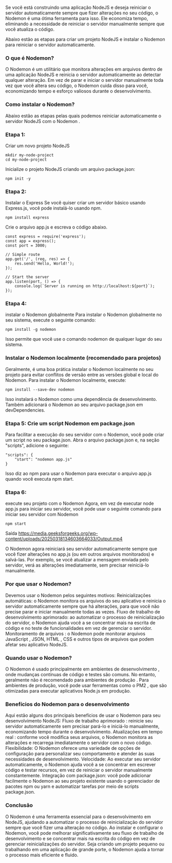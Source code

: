 Se você está construindo uma aplicação NodeJS e deseja reiniciar o servidor automaticamente sempre que fizer alterações no seu código, o Nodemon é uma ótima ferramenta para isso. Ele economiza tempo, eliminando a necessidade de reiniciar o servidor manualmente sempre que você atualiza o código.

Abaixo estão as etapas para criar um projeto NodeJS e instalar o Nodemon para reiniciar o servidor automaticamente.

### O que é Nodemon?
O Nodemon é um utilitário que monitora alterações em arquivos dentro de uma aplicação NodeJS e reinicia o servidor automaticamente ao detectar qualquer alteração. Em vez de parar e iniciar o servidor manualmente toda vez que você altera seu código, o Nodemon cuida disso para você, economizando tempo e esforço valiosos durante o desenvolvimento.

### Como instalar o Nodemon?
Abaixo estão as etapas pelas quais podemos reiniciar automaticamente o servidor NodeJS com o Nodemon .

### Etapa 1: 
Criar um novo projeto NodeJS
```
mkdir my-node-project
cd my-node-project
```

Inicialize o projeto NodeJS criando um arquivo package.json:
```
npm init -y
```

### Etapa 2: 
Instalar o Express
Se você quiser criar um servidor básico usando Express.js, você pode instalá-lo usando npm.
```
npm install express
```

Crie o arquivo app.js e escreva o código abaixo.
```node
const express = require('express');
const app = express();
const port = 3000;

// Simple route
app.get('/', (req, res) => {
    res.send('Hello, World!');
});

// Start the server
app.listen(port, () => {
    console.log(`Server is running on http://localhost:${port}`);
});
```

### Etapa 4: 
instalar o Nodemon globalmente
Para instalar o Nodemon globalmente no seu sistema, execute o seguinte comando:
```
npm install -g nodemon
```
Isso permite que você use o comando nodemon de qualquer lugar do seu sistema.

### Instalar o Nodemon localmente (recomendado para projetos)
Geralmente, é uma boa prática instalar o Nodemon localmente no seu projeto para evitar conflitos de versão entre as versões global e local do Nodemon. Para instalar o Nodemon localmente, execute:
```
npm install --save-dev nodemon
```
Isso instalará o Nodemon como uma dependência de desenvolvimento. Também adicionará o Nodemon ao seu arquivo package.json em devDependencies.

### Etapa 5: Crie um script Nodemon em package.json
Para facilitar a execução do seu servidor com o Nodemon, você pode criar um script no seu package.json. Abra o arquivo package.json e, na seção "scripts", adicione o seguinte:
```node
"scripts": {
    "start": "nodemon app.js"
}
```
Isso diz ao npm para usar o Nodemon para executar o arquivo app.js quando você executa npm start.

### Etapa 6: 
execute seu projeto com o Nodemon
Agora, em vez de executar node app.js para iniciar seu servidor, você pode usar o seguinte comando para iniciar seu servidor com Nodemon
```
npm start
```
Saída
https://media.geeksforgeeks.org/wp-content/uploads/20250318134603664033/Output.mp4

O Nodemon agora reiniciará seu servidor automaticamente sempre que você fizer alterações no app.js (ou em outros arquivos monitorados) e salvá-las. Por exemplo, se você atualizar a mensagem enviada pelo servidor, verá as alterações imediatamente, sem precisar reiniciá-lo manualmente.

### Por que usar o Nodemon?
Devemos usar o Nodemon pelos seguintes motivos:
Reinicializações automáticas: o Nodemon monitora os arquivos do seu aplicativo e reinicia o servidor automaticamente sempre que há alterações, para que você não precise parar e iniciar manualmente todas as vezes.
Fluxo de trabalho de desenvolvimento aprimorado: ao automatizar o processo de reinicialização do servidor, o Nodemon ajuda você a se concentrar mais na escrita de código e no teste de funcionalidades em vez de gerenciar o servidor.
Monitoramento de arquivos : o Nodemon pode monitorar arquivos JavaScript , JSON, HTML , CSS e outros tipos de arquivos que podem afetar seu aplicativo NodeJS.

### Quando usar o Nodemon?
O Nodemon é usado principalmente em ambientes de desenvolvimento , onde mudanças contínuas de código e testes são comuns. No entanto, geralmente não é recomendado para ambientes de produção . Para ambientes de produção, você pode usar ferramentas como o PM2 , que são otimizadas para executar aplicativos Node.js em produção.

### Benefícios do Nodemon para o desenvolvimento
Aqui estão alguns dos principais benefícios de usar o Nodemon para seu desenvolvimento NodeJS:
Fluxo de trabalho aprimorado : reinicie seu servidor automaticamente sem precisar pará-lo e iniciá-lo manualmente, economizando tempo durante o desenvolvimento.
Atualizações em tempo real : conforme você modifica seus arquivos, o Nodemon monitora as alterações e recarrega imediatamente o servidor com o novo código.
Flexibilidade: O Nodemon oferece uma variedade de opções de configuração para personalizar seu comportamento e atender às suas necessidades de desenvolvimento.
Velocidade: Ao executar seu servidor automaticamente, o Nodemon ajuda você a se concentrar em escrever código e testar recursos, em vez de reiniciar o servidor manualmente constantemente.
Integração com package.json: você pode adicionar facilmente o Nodemon ao seu projeto existente usando o gerenciador de pacotes npm ou yarn e automatizar tarefas por meio de scripts package.json.

### Conclusão
O Nodemon é uma ferramenta essencial para o desenvolvimento em NodeJS, ajudando a automatizar o processo de reinicialização do servidor sempre que você fizer uma alteração no código. Ao instalar e configurar o Nodemon, você pode melhorar significativamente seu fluxo de trabalho de desenvolvimento e se concentrar mais na escrita do código em vez de gerenciar reinicializações do servidor. Seja criando um projeto pequeno ou trabalhando em uma aplicação de grande porte, o Nodemon ajuda a tornar o processo mais eficiente e fluido.

